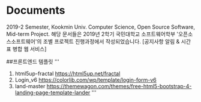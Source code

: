 # Documents

2019-2 Semester, Kookmin Univ. Computer Science, Open Source Software, Mid-term Project.
해당 문서들은 2019년 2학기 국민대학교 소프트웨어학부 '오픈소스소프트웨어'의 조별 프로젝트 진행과정에서 작성되었습니다.
[공지사항 알림 & 시간표 병합 웹 서비스]

##프론트엔드 템플릿
'''
1. html5up-fractal https://html5up.net/fractal 
2. Login_v6 https://colorlib.com/wp/template/login-form-v6
3. land-master https://themewagon.com/themes/free-html5-bootstrap-4-landing-page-template-lander
'''
